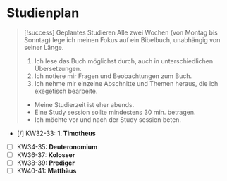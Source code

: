 # Studienplan

> [!success] Geplantes Studieren
> Alle zwei Wochen (von Montag bis Sonntag) lege ich meinen Fokus auf ein Bibelbuch, unabhängig von seiner Länge.
> 1. Ich lese das Buch möglichst durch, auch in unterschiedlichen Übersetzungen.
> 2. Ich notiere mir Fragen und Beobachtungen zum Buch.
> 3. Ich nehme mir einzelne Abschnitte und Themen heraus, die ich exegetisch bearbeite.
> 
> - Meine Studierzeit ist eher abends.
> - Eine Study session sollte mindestens 30 min. betragen.
> - Ich möchte vor und nach der Study session beten. 

- [/] KW32-33: **1. Timotheus**
- [ ] KW34-35: **Deuteronomium**
- [ ] KW36-37: **Kolosser**
- [ ] KW38-39: **Prediger**
- [ ] KW40-41: **Matthäus**